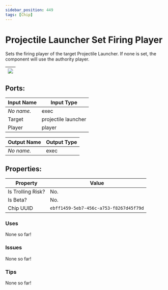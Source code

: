 ```yaml
---
sidebar_position: 449
tags: [Chip]
---
```


# Projectile Launcher Set Firing Player


Sets the firing player of the target Projectile Launcher. If none is set, the component will use the authority player.

| ![](https://images-ext-2.discordapp.net/external/MPmIaQzlEPmgGWlgi-WxBBXt0Bjv_zWPkg1y1f_sy3s/https/www.recroomcircuits.com/image/circuit/absolute-value?width=206&height=108) |
|-----|

## Ports:

| Input Name | Input Type |
|-----------|-----------|
| *No name.* | exec |
| Target | projectile launcher |
| Player | player |

| Output Name | Output Type |
|-----------|-----------|
| *No name.* | exec |

## Properties:

| Property  | Value |
|-------------------|-----------|
| Is Trolling Risk? | No. |
| Is Beta? | No. |
| Chip UUID | `ebff1459-5eb7-456c-a753-f8267d45f79d` |

### Uses
None so far!

### Issues
None so far!

### Tips
None so far!
